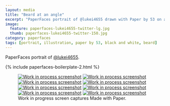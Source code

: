 ```yaml
---
layout: media
title: "Beard at an angle"
excerpt: "PaperFaces portrait of @lukei4655 drawn with Paper by 53 on an iPad."
image: 
  feature: paperfaces-lukei4655-twitter-lg.jpg
  thumb: paperfaces-lukei4655-twitter-150.jpg
category: paperfaces
tags: [portrait, illustration, paper by 53, black and white, beard]
---
```


PaperFaces portrait of [@lukei4655](http://twitter.com/lukei4655).

{% include paperfaces-boilerplate-2.html %}

<figure class="third">
	<a href="{{ site.url }}/images/paperfaces-lukei4655-process-1-lg.jpg"><img src="{{ site.url }}/images/paperfaces-lukei4655-process-1-600.jpg" alt="Work in process screenshot"></a>
	<a href="{{ site.url }}/images/paperfaces-lukei4655-process-2-lg.jpg"><img src="{{ site.url }}/images/paperfaces-lukei4655-process-2-600.jpg" alt="Work in process screenshot"></a>
	<a href="{{ site.url }}/images/paperfaces-lukei4655-process-3-lg.jpg"><img src="{{ site.url }}/images/paperfaces-lukei4655-process-3-600.jpg" alt="Work in process screenshot"></a>
	<a href="{{ site.url }}/images/paperfaces-lukei4655-process-4-lg.jpg"><img src="{{ site.url }}/images/paperfaces-lukei4655-process-4-600.jpg" alt="Work in process screenshot"></a>
	<a href="{{ site.url }}/images/paperfaces-lukei4655-process-5-lg.jpg"><img src="{{ site.url }}/images/paperfaces-lukei4655-process-5-600.jpg" alt="Work in process screenshot"></a>
	<a href="{{ site.url }}/images/paperfaces-lukei4655-process-6-lg.jpg"><img src="{{ site.url }}/images/paperfaces-lukei4655-process-6-600.jpg" alt="Work in process screenshot"></a>
	<a href="{{ site.url }}/images/paperfaces-lukei4655-process-7-lg.jpg"><img src="{{ site.url }}/images/paperfaces-lukei4655-process-7-600.jpg" alt="Work in process screenshot"></a>
	<a href="{{ site.url }}/images/paperfaces-lukei4655-process-8-lg.jpg"><img src="{{ site.url }}/images/paperfaces-lukei4655-process-8-600.jpg" alt="Work in process screenshot"></a>
	<figcaption>Work in progress screen captures Made with Paper.</figcaption>
</figure>